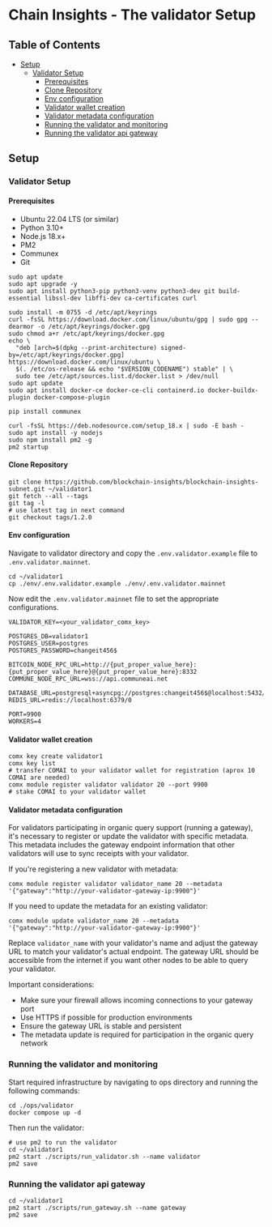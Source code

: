 # Chain Insights - The validator Setup

## Table of Contents
- [Setup](#setup)
  - [Validator Setup](#validator-setup)
    - [Prerequisites](#prerequisites)
    - [Clone Repository](#clone-repository)
    - [Env configuration](#env-configuration)
    - [Validator wallet creation](#validator-wallet-creation)
    - [Validator metadata configuration](#validator-metadata-configuration)
    - [Running the validator and monitoring](#running-the-validator-and-monitoring)
    - [Running the validator api gateway](#running-the-validator-api-gateway)

## Setup

### Validator Setup

#### Prerequisites

- Ubuntu 22.04 LTS (or similar)
- Python 3.10+
- Node.js 18.x+
- PM2
- Communex
- Git

```shell
sudo apt update
sudo apt upgrade -y
sudo apt install python3-pip python3-venv python3-dev git build-essential libssl-dev libffi-dev ca-certificates curl

sudo install -m 0755 -d /etc/apt/keyrings
curl -fsSL https://download.docker.com/linux/ubuntu/gpg | sudo gpg --dearmor -o /etc/apt/keyrings/docker.gpg
sudo chmod a+r /etc/apt/keyrings/docker.gpg
echo \
  "deb [arch=$(dpkg --print-architecture) signed-by=/etc/apt/keyrings/docker.gpg] https://download.docker.com/linux/ubuntu \
  $(. /etc/os-release && echo "$VERSION_CODENAME") stable" | \
  sudo tee /etc/apt/sources.list.d/docker.list > /dev/null
sudo apt update
sudo apt install docker-ce docker-ce-cli containerd.io docker-buildx-plugin docker-compose-plugin

pip install communex

curl -fsSL https://deb.nodesource.com/setup_18.x | sudo -E bash -
sudo apt install -y nodejs
sudo npm install pm2 -g
pm2 startup
```

#### Clone Repository

```shell
git clone https://github.com/blockchain-insights/blockchain-insights-subnet.git ~/validator1
git fetch --all --tags
git tag -l
# use latest tag in next command
git checkout tags/1.2.0
```

#### Env configuration

Navigate to validator directory and copy the `.env.validator.example` file to `.env.validator.mainnet`.
```shell
cd ~/validator1
cp ./env/.env.validator.example ./env/.env.validator.mainnet
```

Now edit the `.env.validator.mainnet` file to set the appropriate configurations.
```shell
VALIDATOR_KEY=<your_validator_comx_key>

POSTGRES_DB=validator1
POSTGRES_USER=postgres
POSTGRES_PASSWORD=changeit456$

BITCOIN_NODE_RPC_URL=http://{put_proper_value_here}:{put_proper_value_here}@{put_proper_value_here}:8332
COMMUNE_NODE_RPC_URL=wss://api.communeai.net

DATABASE_URL=postgresql+asyncpg://postgres:changeit456$@localhost:5432/validator1
REDIS_URL=redis://localhost:6379/0

PORT=9900
WORKERS=4
```

#### Validator wallet creation

```shell
comx key create validator1
comx key list
# transfer COMAI to your validator wallet for registration (aprox 10 COMAI are needed)
comx module register validator validator 20 --port 9900
# stake COMAI to your validator wallet
```

#### Validator metadata configuration

For validators participating in organic query support (running a gateway), it's necessary to register or update the validator with specific metadata. This metadata includes the gateway endpoint information that other validators will use to sync receipts with your validator.

If you're registering a new validator with metadata:
```shell
comx module register validator validator_name 20 --metadata '{"gateway":"http://your-validator-gateway-ip:9900"}'
```

If you need to update the metadata for an existing validator:
```shell
comx module update validator_name 20 --metadata '{"gateway":"http://your-validator-gateway-ip:9900"}'
```

Replace `validator_name` with your validator's name and adjust the gateway URL to match your validator's actual endpoint. The gateway URL should be accessible from the internet if you want other nodes to be able to query your validator.

Important considerations:
- Make sure your firewall allows incoming connections to your gateway port
- Use HTTPS if possible for production environments
- Ensure the gateway URL is stable and persistent
- The metadata update is required for participation in the organic query network

### Running the validator and monitoring

Start required infrastructure by navigating to ops directory and running the following commands:
```shell
cd ./ops/validator
docker compose up -d
```

Then run the validator:
```shell
# use pm2 to run the validator
cd ~/validator1
pm2 start ./scripts/run_validator.sh --name validator
pm2 save
```

### Running the validator api gateway

```shell
cd ~/validator1
pm2 start ./scripts/run_gateway.sh --name gateway
pm2 save
```

